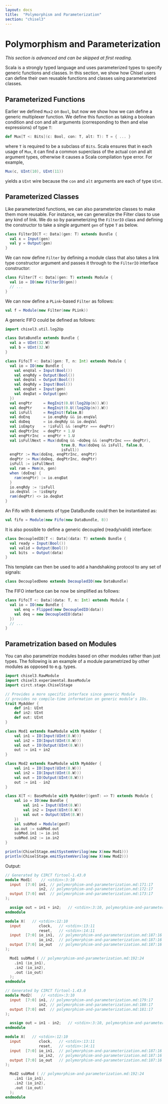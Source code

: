 ```yaml
---
layout: docs
title:  "Polymorphism and Parameterization"
section: "chisel3"
---
```


# Polymorphism and Parameterization

_This section is advanced and can be skipped at first reading._

Scala is a strongly typed language and uses parameterized types to specify generic functions and classes.
In this section, we show how Chisel users can define their own reusable functions and classes using parameterized classes.

## Parameterized Functions

Earlier we defined `Mux2` on `Bool`, but now we show how we can define a generic multiplexer function.
We define this function as taking a boolean condition and con and alt arguments (corresponding to then and else expressions) of type `T`:

```scala
def Mux[T <: Bits](c: Bool, con: T, alt: T): T = { ... }
```

where `T` is required to be a subclass of `Bits`.
Scala ensures that in each usage of `Mux`, it can find a common superclass of the actual con and alt argument types,
otherwise it causes a Scala compilation type error.
For example,

```scala
Mux(c, UInt(10), UInt(11))
```

yields a `UInt` wire because the `con` and `alt` arguments are each of type `UInt`.

<!---
Jack: I cannot seem to get this to actually work
      Scala does not like the * in FIR since it could be from UInt or SInt

We now present a more advanced example of parameterized functions for defining an inner product FIR digital filter generically over Chisel `Num`s.

The inner product FIR filter can be mathematically defined as:
\begin{equation}
y[t] = \sum_j w_j * x_j[t-j]
\end{equation}


where `x` is the input and `w` is a vector of weights.
In Chisel this can be defined as:


```scala
def delays[T <: Data](x: T, n: Int): List[T] =
  if (n <= 1) List(x) else x :: delays(RegNext(x), n - 1)

def FIR[T <: Data with Num[T]](ws: Seq[T], x: T): T =
  ws zip delays(x, ws.length) map { case (a, b) => a * b } reduce (_ + _)
```

where
`delays` creates a list of incrementally increasing delays of its input and
`reduce` constructs a reduction circuit given a binary combiner function `f`.
In this case, `reduce` creates a summation circuit.
Finally, the `FIR` function is constrained to work on inputs of type `Num` where Chisel multiplication and addition are defined.
--->

## Parameterized Classes

Like parameterized functions, we can also parameterize classes to make them more reusable.
For instance, we can generalize the Filter class to use any kind of link.
We do so by parameterizing the `FilterIO` class and defining the constructor to take a single argument `gen` of type `T` as below.
```scala
class FilterIO[T <: Data](gen: T) extends Bundle {
  val x = Input(gen)
  val y = Output(gen)
}
```

We can now define `Filter` by defining a module class that also takes a link type constructor argument and passes it through to the `FilterIO` interface constructor:

```scala
class Filter[T <: Data](gen: T) extends Module {
  val io = IO(new FilterIO(gen))
  // ...
}
```

We can now define a `PLink`-based `Filter` as follows:
```scala
val f = Module(new Filter(new PLink))
```

A generic FIFO could be defined as follows:

```scala
import chisel3.util.log2Up

class DataBundle extends Bundle {
  val a = UInt(32.W)
  val b = UInt(32.W)
}

class Fifo[T <: Data](gen: T, n: Int) extends Module {
  val io = IO(new Bundle {
    val enqVal = Input(Bool())
    val enqRdy = Output(Bool())
    val deqVal = Output(Bool())
    val deqRdy = Input(Bool())
    val enqDat = Input(gen)
    val deqDat = Output(gen)
  })
  val enqPtr     = RegInit(0.U((log2Up(n)).W))
  val deqPtr     = RegInit(0.U((log2Up(n)).W))
  val isFull     = RegInit(false.B)
  val doEnq      = io.enqRdy && io.enqVal
  val doDeq      = io.deqRdy && io.deqVal
  val isEmpty    = !isFull && (enqPtr === deqPtr)
  val deqPtrInc  = deqPtr + 1.U
  val enqPtrInc  = enqPtr + 1.U
  val isFullNext = Mux(doEnq && ~doDeq && (enqPtrInc === deqPtr),
                         true.B, Mux(doDeq && isFull, false.B,
                         isFull))
  enqPtr := Mux(doEnq, enqPtrInc, enqPtr)
  deqPtr := Mux(doDeq, deqPtrInc, deqPtr)
  isFull := isFullNext
  val ram = Mem(n, gen)
  when (doEnq) {
    ram(enqPtr) := io.enqDat
  }
  io.enqRdy := !isFull
  io.deqVal := !isEmpty
  ram(deqPtr) <> io.deqDat
}
```

An Fifo with 8 elements of type DataBundle could then be instantiated as:

```scala
val fifo = Module(new Fifo(new DataBundle, 8))
```

It is also possible to define a generic decoupled (ready/valid) interface:

```scala
class DecoupledIO[T <: Data](data: T) extends Bundle {
  val ready = Input(Bool())
  val valid = Output(Bool())
  val bits  = Output(data)
}
```

This template can then be used to add a handshaking protocol to any
set of signals:

```scala
class DecoupledDemo extends DecoupledIO(new DataBundle)
```

The FIFO interface can be now be simplified as follows:

```scala
class Fifo[T <: Data](data: T, n: Int) extends Module {
  val io = IO(new Bundle {
    val enq = Flipped(new DecoupledIO(data))
    val deq = new DecoupledIO(data)
  })
  // ...
}
```

## Parametrization based on Modules

You can also parametrize modules based on other modules rather than just types. The following is an example of a module parametrized by other modules as opposed to e.g. types.

```scala
import chisel3.RawModule
import chisel3.experimental.BaseModule
import circt.stage.ChiselStage

// Provides a more specific interface since generic Module
// provides no compile-time information on generic module's IOs.
trait MyAdder {
    def in1: UInt
    def in2: UInt
    def out: UInt
}

class Mod1 extends RawModule with MyAdder {
    val in1 = IO(Input(UInt(8.W)))
    val in2 = IO(Input(UInt(8.W)))
    val out = IO(Output(UInt(8.W)))
    out := in1 + in2
}

class Mod2 extends RawModule with MyAdder {
    val in1 = IO(Input(UInt(8.W)))
    val in2 = IO(Input(UInt(8.W)))
    val out = IO(Output(UInt(8.W)))
    out := in1 - in2
}

class X[T <: BaseModule with MyAdder](genT: => T) extends Module {
    val io = IO(new Bundle {
        val in1 = Input(UInt(8.W))
        val in2 = Input(UInt(8.W))
        val out = Output(UInt(8.W))
    })
    val subMod = Module(genT)
    io.out := subMod.out
    subMod.in1 := io.in1
    subMod.in2 := io.in2
}

println(ChiselStage.emitSystemVerilog(new X(new Mod1)))
println(ChiselStage.emitSystemVerilog(new X(new Mod2)))
```

Output:

```verilog
// Generated by CIRCT firtool-1.43.0
module Mod1(	// <stdin>:3:10
  input  [7:0] in1,	// polymorphism-and-parameterization.md:171:17
               in2,	// polymorphism-and-parameterization.md:172:17
  output [7:0] out	// polymorphism-and-parameterization.md:173:17
);

  assign out = in1 + in2;	// <stdin>:3:10, polymorphism-and-parameterization.md:174:16
endmodule

module X(	// <stdin>:12:10
  input        clock,	// <stdin>:13:11
               reset,	// <stdin>:14:11
  input  [7:0] io_in1,	// polymorphism-and-parameterization.md:187:16
               io_in2,	// polymorphism-and-parameterization.md:187:16
  output [7:0] io_out	// polymorphism-and-parameterization.md:187:16
);

  Mod1 subMod (	// polymorphism-and-parameterization.md:192:24
    .in1 (io_in1),
    .in2 (io_in2),
    .out (io_out)
  );
endmodule

// Generated by CIRCT firtool-1.43.0
module Mod2(	// <stdin>:3:10
  input  [7:0] in1,	// polymorphism-and-parameterization.md:179:17
               in2,	// polymorphism-and-parameterization.md:180:17
  output [7:0] out	// polymorphism-and-parameterization.md:181:17
);

  assign out = in1 - in2;	// <stdin>:3:10, polymorphism-and-parameterization.md:182:16
endmodule

module X(	// <stdin>:12:10
  input        clock,	// <stdin>:13:11
               reset,	// <stdin>:14:11
  input  [7:0] io_in1,	// polymorphism-and-parameterization.md:187:16
               io_in2,	// polymorphism-and-parameterization.md:187:16
  output [7:0] io_out	// polymorphism-and-parameterization.md:187:16
);

  Mod2 subMod (	// polymorphism-and-parameterization.md:192:24
    .in1 (io_in1),
    .in2 (io_in2),
    .out (io_out)
  );
endmodule

```
